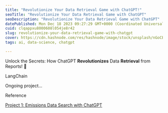 ```yaml
---
title: "Revolutionize Your Data Retrieval Game with ChatGPT!"
seoTitle: "Revolutionize Your Data Retrieval Game with ChatGPT"
seoDescription: "Revolutionize Your Data Retrieval Game with ChatGPT"
datePublished: Mon Dec 18 2023 09:27:29 GMT+0000 (Coordinated Universal Time)
cuid: clqappxu8000608l054je8r42
slug: revolutionize-your-data-retrieval-game-with-chatgpt
cover: https://cdn.hashnode.com/res/hashnode/image/stock/unsplash/nGoCBxiaRO0/upload/536046e68c3dd237f93cafce2ec54514.jpeg
tags: ai, data-science, chatgpt

---
```


Unlock the Secrets: How ChatGPT **Revolutionizes** Data **Retrieval** from Reports! 🚀

LangChain

Ongoing project...

Reference

[Project 1: Emissions Data Search with ChatGPT](https://climaterisks.readthedocs.io/en/latest/climate_investing/project1.html#project-1-emissions-data-search-with-chatgpt)